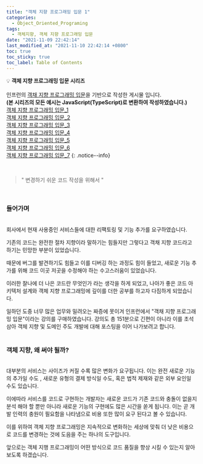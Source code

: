 ```yaml
---
title: "객체 지향 프로그래밍 입문 1"
categories:
  - Object_Oriented_Programing
tags:
  - 객체지향, 객체 지향 프로그래밍 입문
date: "2021-11-09 22:42:14"
last_modified_at: "2021-11-10 22:42:14 +0800"
toc: true
toc_sticky: true
toc_label: Table of Contents
---
```


💡 **객체 지향 프로그래밍 입문 시리즈**
<br><br> 인프런의 [객채 지향 프로그래밍 입문](https://www.inflearn.com/course/%EA%B0%9D%EC%B2%B4-%EC%A7%80%ED%96%A5-%ED%94%84%EB%A1%9C%EA%B7%B8%EB%9E%98%EB%B0%8D-%EC%9E%85%EB%AC%B8)을 기반으로 작성한 게시물 입니다.
<br> **(본 시리즈의 모든 예시는 JavaScript(TypeScript)로 변환하여 작성하였습니다.)**
<br> [객체 지향 프로그래밍 입문_1](https://kljopu.github.io/object_oriented_programing/oop_start_1/)
<br> [객체 지향 프로그래밍 입문_2](https://kljopu.github.io/object_oriented_programing/oop_start_2/)
<br> [객체 지향 프로그래밍 입문\_3](https://kljopu.github.io/object_oriented_programing/oop_start_3/)
<br> [객체 지향 프로그래밍 입문\_4](https://www.notion.so/_4-9fac4cd90869468eba6bac00971b2d8b)
<br> [객체 지향 프로그래밍 입문\_5](https://www.notion.so/_5-88bcb5aafa0f45d08d30dcc76c73f409)
<br> [객체 지향 프로그래밍 입문\_6](https://www.notion.so/_6-94e2069712f04ecd8c59871b0709b6ce)
<br> [객체 지향 프로그래밍 입문\_7](https://www.notion.so/_7-35065f3f7f65490cada89ccfe6825d28)
{: .notice--info}

<br>

> " 변경하기 쉬운 코드 작성을 위해서 "

<br>

### 들어가며

<br>
회사에서 현재 사용중인 서비스들에 대한 리팩토링 및 기능 추가를 요구하였습니다.

기존의 코드는 완전한 절차 지향이라 말하기는 힘들지만 그렇다고 객채 지향 코드라고 하기는 민망한 부분이 있었습니다.

때문에 버그를 발견하기도 힘들고 이를 디버깅 하는 과정도 힘이 들었고, 새로운 기능 추가를 위해 코드 이곳 저곳을 수정해야 하는 수고스러움이 있었습니다.

이러한 찰나에 더 나은 코드란 무엇인가 라는 생각을 하게 되었고, 나아가 좋은 코드 아키텍처 설계와 객체 지향 프로그래밍에 깊이를 더한 공부를 하고자 다짐하게 되었습니다.

일하던 도중 너무 많은 업무와 밀려오는 짜증에 못이겨 인프런에서 "객채 지향 프로그래밍 입문"이라는 강의를 구매하였습니다. 강의도 총 151분으로 긴편이 아니라 이를 초석 삼아 객체 지향 및 도메인 주도 개발에 대해 포스팅을 이어 나가보려고 합니다.
<br><br>

### 객체 지향, 왜 써야 될까?

<br>
대부분의 서비스는 사이즈가 커질 수록  많은 변화가 요구됩니다. 이는 완전 새로운 기능의 추가일 수도 , 새로운 유형의 결제 방식일 수도, 혹은 법적 제재와 같은 외부 요인일 수도 있습니다.

이에따라 서비스를 코드로 구현하는 개발자는 새로운 코드가 기존 코드와 충돌이 없을지 분석 해야 할 뿐만 아니라 새로운 기능의 구현에도 많은 시간을 쏟게 됩니다. 이는 곧 개발 인력의 충원이 필요함을 나타냄으로 비용 또한 많이 요구 된다고 볼 수 있습니다.

이를 위하여 객체 지향 프로그래밍은 지속적으로 변화하는 세상에 맞춰 더 낮은 비용으로 코드를 변경하는 것에 도음을 주는 하나의 도구입니다.

앞으로는 객체 지행 프로그래밍이 어떤 방식으로 코드 품질을 향상 시킬 수 있는지 알아보도록 하겠습니다.
